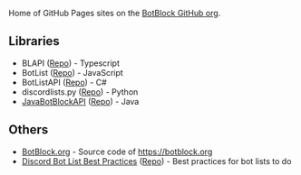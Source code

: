 Home of GitHub Pages sites on the [BotBlock GitHub org](https://github.com/botblock).

## Libraries

- BLAPI ([Repo](https://github.com/botblock/BLAPI)\) - Typescript
- BotList ([Repo](https://github.com/botblock/BotList)\) - JavaScript
- BotListAPI ([Repo](https://github.com/botblock/BotListAPI)\) - C#
- discordlists.py ([Repo](https://github.com/botblock/discordlists.py)\) - Python
- [JavaBotBlockAPI](https://docs.botblock.org/JavaBotBlockAPI) ([Repo](https://github.com/botblock/JavaBotBlockAPI)\) - Java

## Others

- [BotBlock.org](https://github.com/botblock/BotBlock.org) - Source code of https://botblock.org
- [Discord Bot List Best Practices](https://botblock.org/lists/best-practices) ([Repo](https://github.com/botblock/discord-botlist-best-practices)\) - Best practices for bot lists to do

